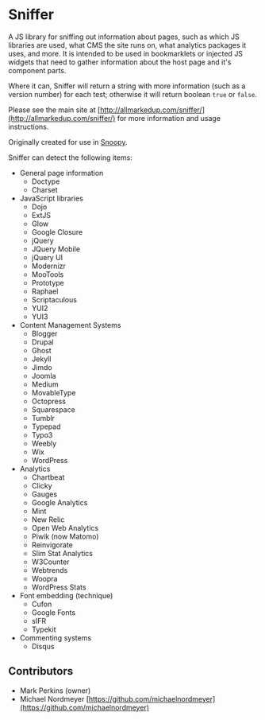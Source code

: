 Sniffer
=======

A JS library for sniffing out information about pages, such as which JS libraries are used, what CMS the site runs on, what analytics packages it uses, and more. It is intended to be used in bookmarklets or injected JS widgets that need to gather information about the host page and it's component parts.

Where it can, Sniffer will return a string with more information (such as a version number) for each test; otherwise it will return boolean `true` or `false`.

Please see the main site at [http://allmarkedup.com/sniffer/](http://allmarkedup.com/sniffer/) for more information and usage instructions.

Originally created for use in [Snoopy](https://github.com/allmarkedup/snoopy).

Sniffer can detect the following items:

* General page information
  * Doctype
  * Charset
* JavaScript libraries
  * Dojo
  * ExtJS
  * Glow
  * Google Closure
  * jQuery
  * JQuery Mobile
  * jQuery UI
  * Modernizr
  * MooTools
  * Prototype
  * Raphael
  * Scriptaculous
  * YUI2
  * YUI3
* Content Management Systems
  * Blogger
  * Drupal
  * Ghost
  * Jekyll
  * Jimdo
  * Joomla
  * Medium
  * MovableType
  * Octopress
  * Squarespace
  * Tumblr
  * Typepad
  * Typo3
  * Weebly
  * Wix
  * WordPress
* Analytics
  * Chartbeat
  * Clicky
  * Gauges
  * Google Analytics
  * Mint
  * New Relic
  * Open Web Analytics
  * Piwik (now Matomo)
  * Reinvigorate
  * Slim Stat Analytics
  * W3Counter
  * Webtrends
  * Woopra
  * WordPress Stats
* Font embedding (technique)
  * Cufon
  * Google Fonts
  * sIFR
  * Typekit
* Commenting systems
  * Disqus


Contributors
------------

* Mark Perkins (owner)
* Michael Nordmeyer [https://github.com/michaelnordmeyer](https://github.com/michaelnordmeyer)
